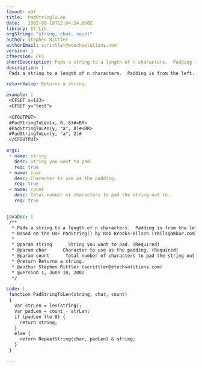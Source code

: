 ```yaml
---
layout: udf
title:  PadStringToLen
date:   2002-06-18T12:04:24.000Z
library: StrLib
argString: "string, char, count"
author: Stephen Rittler
authorEmail: scrittler@etechsolutions.com
version: 1
cfVersion: CF5
shortDescription: Pads a string to a length of n characters.  Padding is from the left.
description: |
 Pads a string to a length of n characters.  Padding is from the left.  If the length of the string is greater than or equal to the number of characters to pad the string out to, the string is returned unchanged.

returnValue: Returns a string.

example: |
 <CFSET x=123>
 <CFSET y="test">
 
 <CFOUTPUT>
 #PadStringToLen(x, 0, 8)#<BR>
 #PadStringToLen(y, "a", 8)#<BR>
 #PadStringToLen(y, "a", 2)#
 </CFOUTPUT>

args:
 - name: string
   desc: String you want to pad.
   req: true
 - name: char
   desc: Character to use as the padding.
   req: true
 - name: count
   desc: Total number of characters to pad the string out to.
   req: true


javaDoc: |
 /**
  * Pads a string to a length of n characters.  Padding is from the left.
  * Based on the UDF PadString() by Rob Brooks-Bilson (rbils@amkor.com).
  * 
  * @param string      String you want to pad. (Required)
  * @param char      Character to use as the padding. (Required)
  * @param count      Total number of characters to pad the string out to. (Required)
  * @return Returns a string. 
  * @author Stephen Rittler (scrittler@etechsolutions.com) 
  * @version 1, June 18, 2002 
  */

code: |
 function PadStringToLen(string, char, count)
 {
   var strLen = len(string);
   var padLen = count - strLen;
   if (padLen lte 0) {
     return string;
   }
   else {
     return RepeatString(char, padLen) & string;
   }
 }

---
```


